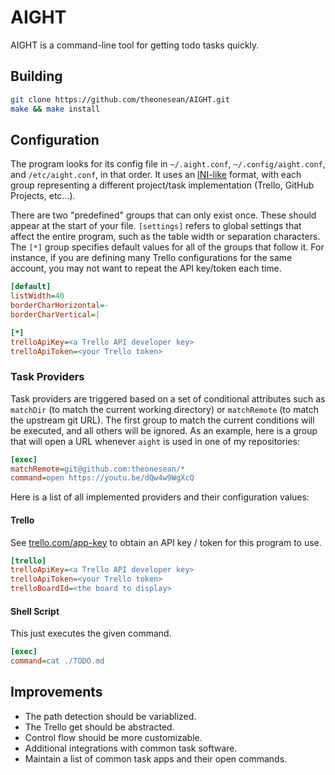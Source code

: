 # AIGHT

AIGHT is a command-line tool for getting todo tasks quickly.

## Building

```bash
git clone https://github.com/theonesean/AIGHT.git
make && make install
```

## Configuration

The program looks for its config file in `~/.aight.conf`, `~/.config/aight.conf`, and `/etc/aight.conf`, in that order. It uses an [INI-like](https://github.com/FreeSlave/inilike) format, with each group representing a different project/task implementation (Trello, GitHub Projects, etc...).

There are two "predefined" groups that can only exist once. These should appear at the start of your file. `[settings]` refers to global settings that affect the entire program, such as the table width or separation characters. The `[*]` group specifies default values for all of the groups that follow it. For instance, if you are defining many Trello configurations for the same account, you may not want to repeat the API key/token each time.

```ini
[default]
listWidth=40
borderCharHorizontal=-
borderCharVertical=|

[*]
trelloApiKey=<a Trello API developer key>
trelloApiToken=<your Trello token>
```

### Task Providers

Task providers are triggered based on a set of conditional attributes such as `matchDir` (to match the current working directory) or `matchRemote` (to match the upstream git URL). The first group to match the current conditions will be executed, and all others will be ignored. As an example, here is a group that will open a URL whenever `aight` is used in one of my repositories:

```ini
[exec]
matchRemote=git@github.com:theonesean/*
command=open https://youtu.be/dQw4w9WgXcQ
```

Here is a list of all implemented providers and their configuration values:

#### Trello

See [trello.com/app-key](https://trello.com/app-key) to obtain an API key / token for this program to use.

```ini
[trello]
trelloApiKey=<a Trello API developer key>
trelloApiToken=<your Trello token>
trelloBoardId=<the board to display>
```

#### Shell Script

This just executes the given command.

```ini
[exec]
command=cat ./TODO.md
```

## Improvements

* The path detection should be variablized.
* The Trello get should be abstracted.
* Control flow should be more customizable.
* Additional integrations with common task software.
* Maintain a list of common task apps and their open commands.

